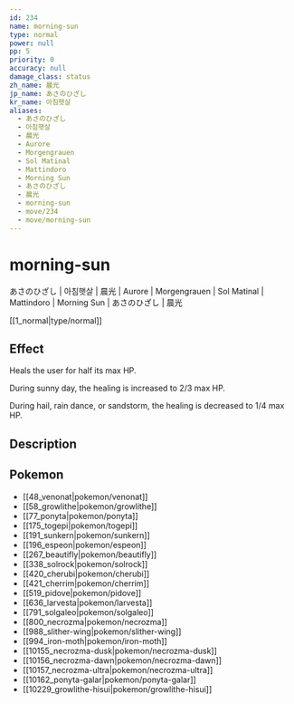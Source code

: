 ```yaml
---
id: 234
name: morning-sun
type: normal
power: null
pp: 5
priority: 0
accuracy: null
damage_class: status
zh_name: 晨光
jp_name: あさのひざし
kr_name: 아침햇살
aliases:
  - あさのひざし
  - 아침햇살
  - 晨光
  - Aurore
  - Morgengrauen
  - Sol Matinal
  - Mattindoro
  - Morning Sun
  - あさのひざし
  - 晨光
  - morning-sun
  - move/234
  - move/morning-sun
---
```

# morning-sun
    
あさのひざし | 아침햇살 | 晨光 | Aurore | Morgengrauen | Sol Matinal | Mattindoro | Morning Sun | あさのひざし | 晨光

[[1_normal|type/normal]]

## Effect

Heals the user for half its max HP.

During sunny day, the healing is increased to 2/3 max HP.

During hail, rain dance, or sandstorm, the healing is decreased to 1/4 max HP.

## Description



## Pokemon

- [[48_venonat|pokemon/venonat]]
- [[58_growlithe|pokemon/growlithe]]
- [[77_ponyta|pokemon/ponyta]]
- [[175_togepi|pokemon/togepi]]
- [[191_sunkern|pokemon/sunkern]]
- [[196_espeon|pokemon/espeon]]
- [[267_beautifly|pokemon/beautifly]]
- [[338_solrock|pokemon/solrock]]
- [[420_cherubi|pokemon/cherubi]]
- [[421_cherrim|pokemon/cherrim]]
- [[519_pidove|pokemon/pidove]]
- [[636_larvesta|pokemon/larvesta]]
- [[791_solgaleo|pokemon/solgaleo]]
- [[800_necrozma|pokemon/necrozma]]
- [[988_slither-wing|pokemon/slither-wing]]
- [[994_iron-moth|pokemon/iron-moth]]
- [[10155_necrozma-dusk|pokemon/necrozma-dusk]]
- [[10156_necrozma-dawn|pokemon/necrozma-dawn]]
- [[10157_necrozma-ultra|pokemon/necrozma-ultra]]
- [[10162_ponyta-galar|pokemon/ponyta-galar]]
- [[10229_growlithe-hisui|pokemon/growlithe-hisui]]

